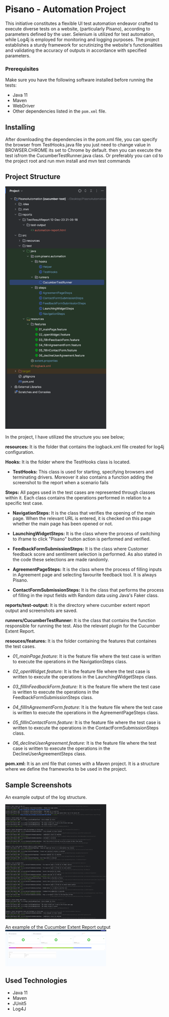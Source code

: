 
# Pisano - Automation Project

This initiative constitutes a flexible UI test automation endeavor crafted to execute diverse tests on a website, (particularly Pisano), according to parameters defined by the user. Selenium is utilized for test automation, while Log4j is employed for monitoring and logging purposes. The project establishes a sturdy framework for scrutinizing the website's functionalities and validating the accuracy of outputs in accordance with specified parameters.

### Prerequisites
Make sure you have the following software installed before running the tests:

- Java 11
- Maven
- WebDriver
- Other dependencies listed in the `pom.xml` file.
## Installing

After downloading the dependencies in the pom.xml file, you can specify the browser from TestHooks.java file you just need to change value in BROWSER.CHROME its set to Chrome by default.
 then you can execute the test isfrom the CucumberTestRunner.java class.
 Or preferably you can cd to the project root and run mvn install and mvn test commands
## Project Structure

<img src="/src/resources/images/project_structure.png" alt="Project Structure" width="320">

In the project, I have utilized the structure you see below;

**resources:** It is the folder that contains the logback.xml file created for log4j configuration.


**Hooks:** It is the folder where the TestHooks class is located.
- **TestHooks:** This class is used for starting, specifying browsers and terminating drivers. Moreover it also contains a function adding the screenshot to the report when a scenario fails  

**Steps:** All pages used in the test cases are represented through classes within it. Each class contains the operations performed in relation to a specific test case.

- **NavigationSteps:** It is the class that verifies the opening of the main page. When the relevant URL is entered, it is checked on this page whether the main page has been opened or not.

- **LaunchingWidgetSteps:** It is the class where the process of switching to iframe to click "Pisano" button action is performed and verified.

- **FeedbackFormSubmissionSteps:**  It is the class where Customer feedback score and sentilment selection is performed. As also stated in the code these selections are made randomly.

- **AgreementPageSteps:** It is the class where the process of filling inputs in Agreement page and selecting favourite feedback tool. It is always Pisano.

- **ContactFormSubmissionSteps:** It is the class that performs the process of filling in the input fields with Random data using Java's Faker class. 


**reports/test-output:** It is the directory where cucumber extent report output and screenshots are saved.


**runners/CucumberTestRunner:** It is the class that contains the function responsible for running the test. Also the relevant plugin for the Cucumber Extent Report.

**resouces/features:** It is the folder containing the features that containes the test cases.

- *01_mainPage.feature:* It is the feature file where the test case is written to execute the operations in the NavigationSteps class.

- *02_openWidget.feature:* It is the feature file where the test case is written to execute the operations in the LaunchingWidgetSteps class.

- *03_fillInFeedbackForm.feature:* It is the feature file where the test case is written to execute the operations in the FeedbackFormSubmissionSteps class.

- *04_fillInAgreementForm.feature:* It is the feature file where the test case is written to execute the operations in the AgreementPageSteps class.

- *05_fillInContactForm.feature:* It is the feature file where the test case is written to execute the operations in the ContactFormSubmissionSteps class.

- *06_declineUserAgreement.feature:* It is the feature file where the test case is written to execute the operations in the DeclineUserAgreementSteps class.

**pom.xml:** It is an xml file that comes with a Maven project. It is a structure where we define the frameworks to be used in the project.





## Sample Screenshots

An example output of the log structure.

<img src="/src/resources/images/logs.png" alt="logs" width="320">

An example of the Cucumber Extent Report output
<img src="/src/resources/images/ReportExample.png" alt="ReportExample" width="320">

  
## Used Technologies
- Java 11
- Maven
- JUnit5
- Log4J



